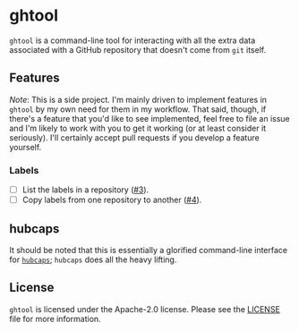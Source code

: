 # ghtool

`ghtool` is a command-line tool for interacting with all the extra
data associated with a GitHub repository that doesn't come from `git`
itself.

## Features

*Note*: This is a side project. I'm mainly driven to implement
features in `ghtool` by my own need for them in my workflow. That
said, though, if there's a feature that you'd like to see implemented,
feel free to file an issue and I'm likely to work with you to get it
working (or at least consider it seriously). I'll certainly accept
pull requests if you develop a feature yourself.

### Labels

- [ ] List the labels in a repository
      ([#3](https://github.com/sorenmortensen/ghtool/issues/3)).
- [ ] Copy labels from one repository to another
      ([#4](https://github.com/sorenmortensen/ghtool/issues/4)).

## hubcaps

It should be noted that this is essentially a glorified command-line
interface for [`hubcaps`](https://github.com/softprops/hubcaps);
`hubcaps` does all the heavy lifting.

## License

`ghtool` is licensed under the Apache-2.0 license. Please see the
[LICENSE](LICENSE) file for more information.
